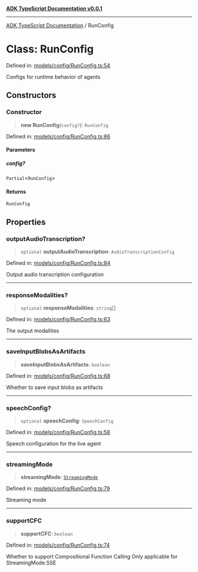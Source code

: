 [**ADK TypeScript Documentation v0.0.1**](../README.md)

***

[ADK TypeScript Documentation](../globals.md) / RunConfig

# Class: RunConfig

Defined in: [models/config/RunConfig.ts:54](https://github.com/pontus-devoteam/adk-typescript/blob/9fe8a397cfb495545a029b2d9b6f8a0adf2c2de5/src/models/config/RunConfig.ts#L54)

Configs for runtime behavior of agents

## Constructors

### Constructor

> **new RunConfig**(`config?`): `RunConfig`

Defined in: [models/config/RunConfig.ts:86](https://github.com/pontus-devoteam/adk-typescript/blob/9fe8a397cfb495545a029b2d9b6f8a0adf2c2de5/src/models/config/RunConfig.ts#L86)

#### Parameters

##### config?

`Partial`\<`RunConfig`\>

#### Returns

`RunConfig`

## Properties

### outputAudioTranscription?

> `optional` **outputAudioTranscription**: `AudioTranscriptionConfig`

Defined in: [models/config/RunConfig.ts:84](https://github.com/pontus-devoteam/adk-typescript/blob/9fe8a397cfb495545a029b2d9b6f8a0adf2c2de5/src/models/config/RunConfig.ts#L84)

Output audio transcription configuration

***

### responseModalities?

> `optional` **responseModalities**: `string`[]

Defined in: [models/config/RunConfig.ts:63](https://github.com/pontus-devoteam/adk-typescript/blob/9fe8a397cfb495545a029b2d9b6f8a0adf2c2de5/src/models/config/RunConfig.ts#L63)

The output modalities

***

### saveInputBlobsAsArtifacts

> **saveInputBlobsAsArtifacts**: `boolean`

Defined in: [models/config/RunConfig.ts:68](https://github.com/pontus-devoteam/adk-typescript/blob/9fe8a397cfb495545a029b2d9b6f8a0adf2c2de5/src/models/config/RunConfig.ts#L68)

Whether to save input blobs as artifacts

***

### speechConfig?

> `optional` **speechConfig**: `SpeechConfig`

Defined in: [models/config/RunConfig.ts:58](https://github.com/pontus-devoteam/adk-typescript/blob/9fe8a397cfb495545a029b2d9b6f8a0adf2c2de5/src/models/config/RunConfig.ts#L58)

Speech configuration for the live agent

***

### streamingMode

> **streamingMode**: [`StreamingMode`](../enumerations/StreamingMode.md)

Defined in: [models/config/RunConfig.ts:79](https://github.com/pontus-devoteam/adk-typescript/blob/9fe8a397cfb495545a029b2d9b6f8a0adf2c2de5/src/models/config/RunConfig.ts#L79)

Streaming mode

***

### supportCFC

> **supportCFC**: `boolean`

Defined in: [models/config/RunConfig.ts:74](https://github.com/pontus-devoteam/adk-typescript/blob/9fe8a397cfb495545a029b2d9b6f8a0adf2c2de5/src/models/config/RunConfig.ts#L74)

Whether to support Compositional Function Calling
Only applicable for StreamingMode.SSE
